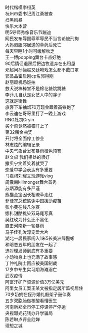 时代楷模李桓英  
杭州市委书记周江勇被查  
扫黑风暴  
快乐大本营  
明5导师秀像音乐节蹦迪  
网民发布辱国辱军辱民不当言论被刑拘  
大妈煎服邻居送的草药后死亡  
每天早睡1小时可缓解秋乏  
王一博popping舞台卡点好绝  
90后情侣退房后把边牧遗弃在出租屋  
邓超问孙俪赵又廷吻戏怎么都不戴口罩  
郭晶晶霍启刚cp名郭得刚  
赵丽颖机场饭拍  
敖犬说棒棒堂不是棉花糖跳跳糖  
李菲儿自认是女艺人中的胖子  
这就是街舞  
旅客下车抽烟70万现金跟着高铁跑了  
李云迪在哥哥里打了一晚上游戏  
RNG处罚Cryin  
买个菜竟然被猫盯上了  
第32届金曲奖  
开封将全面停工停业  
林志炫的编辑记录  
中央气象台发布暴雨橙色预警  
赵文卓 我们相处的很好  
撒贝宁笑着笑着就哭了  
恋爱中学会表达有多重要  
马嘉祺刘耀文玩游戏vlog  
周震南killmonger舞台首秀  
苏炳添能有多严谨  
熊猫金宝因长相潦草走红  
菲律宾总统感谢中国援助疫苗  
张小斐在线凡尔赛  
娜扎甜酷挑染双马尾写真  
吴红玫为什么还不黑化  
直击河南新一轮暴雨  
马子佳孔汝淳宠爱大片  
湖北一居民家闯入1米5长美洲绿鬣蜥  
和暗恋五年的朋友在一起了  
选对理发师到底有多重要  
小动物身上也充满了故事感  
丁仲礼院士回应被美国制裁  
17岁中专生实习期海滩溺亡  
武汉疫情  
阿富汗矿产资源价值3万亿美元  
阿里女员工案王某文被指定居所监视居住  
70岁奶奶在侄孙婚礼敲架子鼓伴奏  
五岁双胞胎做核酸看懵医生  
河南新郑全市停工停课停产停运  
央视曝光花钱办升学骗局  
陈若琳点评全红婵  
理想之城  
